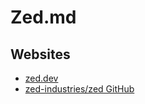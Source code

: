 # Zed.md

## Websites

* [zed.dev](https://zed.dev/)
* [zed-industries/zed GitHub](https://github.com/zed-industries/zed)
